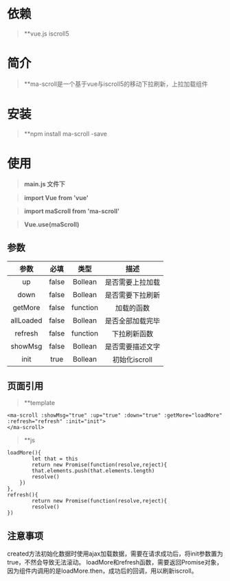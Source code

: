 # 依赖
> **vue.js iscroll5

# 简介
> **ma-scroll是一个基于vue与iscroll5的移动下拉刷新，上拉加载组件

# 安装
> **npm install ma-scroll -save

# 使用
> **main.js 文件下**

> **import Vue from 'vue'**

> **import maScroll from 'ma-scroll'**

> **Vue.use(maScroll)**

> **<ma-scroll></ma-scroll>**

##  参数


| 参数 | 必填 | 类型 | 描述 |
|:-------:|:-------:|:-------:|:-------:|
| up | false | Bollean | 是否需要上拉加载 |
| down | false | Bollean | 是否需要下拉刷新 |
| getMore | false | function | 加载的函数 |
| allLoaded | false | Bollean | 是否全部加载完毕 |
| refresh | false | function | 下拉刷新函数 |
| showMsg | false | Bollean | 是否需要描述文字 |
| init | true | Bollean | 初始化iscroll |

## 页面引用

> **template
```
<ma-scroll :showMsg="true" :up="true" :down="true" :getMore="loadMore" :refresh="refresh" :init="init">
</ma-scroll>
```
> **js

```
loadMore(){
		let that = this
		return new Promise(function(resolve,reject){
		that.elements.push(that.elements.length)
		resolve()
	})
},
refresh(){
		return new Promise(function(resolve,reject){
		resolve()
})
```

## 注意事项
created方法初始化数据时使用ajax加载数据，需要在请求成功后，将init参数置为true，不然会导致无法滚动。
loadMore和refresh函数，需要返回Promise对象，因为组件内调用的是loadMore.then，成功后的回调，用以刷新iscroll。

